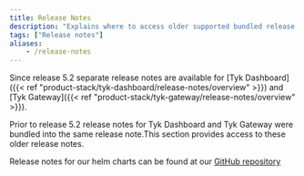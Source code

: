 ```yaml
---
title: Release Notes
description: "Explains where to access older supported bundled release notes for Tyk Dashboard and Tyk Gateway"
tags: ["Release notes"]
aliases:
    - /release-notes
---
```

Since release 5.2 separate release notes are available for [Tyk Dashboard]({{< ref "product-stack/tyk-dashboard/release-notes/overview" >}}) and [Tyk Gateway]({{< ref "product-stack/tyk-gateway/release-notes/overview" >}}).

Prior to release 5.2 release notes for Tyk Dashboard and Tyk Gateway were bundled into the same release note.This section provides access to these older release notes.

Release notes for our helm charts can be found at our [GitHub repository](https://github.com/TykTechnologies/tyk-charts/releases.)
